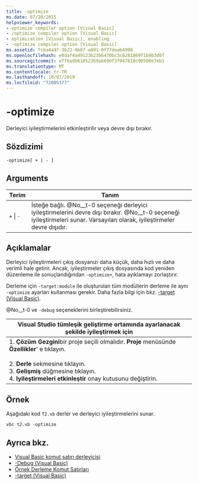 ```yaml
---
title: -optimize
ms.date: 07/20/2015
helpviewer_keywords:
- optimize compiler option [Visual Basic]
- /optimize compiler option [Visual Basic]
- optimization [Visual Basic], enabling
- -optimize compiler option [Visual Basic]
ms.assetid: fcba4a97-3622-4b87-a891-0f77deab4998
ms.openlocfilehash: e8daf4a49123623b6470bc3c6281869f1b9b3d0f
ms.sourcegitcommit: eff6adb61852369ab690f3f047818c90580e7eb1
ms.translationtype: MT
ms.contentlocale: tr-TR
ms.lasthandoff: 10/07/2019
ms.locfileid: "72005377"
---
```

# <a name="-optimize"></a>-optimize
Derleyici iyileştirmelerini etkinleştirilir veya devre dışı bırakır.  
  
## <a name="syntax"></a>Sözdizimi  
  
```console  
-optimize[ + | - ]  
```  
  
## <a name="arguments"></a>Arguments  
  
|Terim|Tanım|  
|---|---|  
|`+` &#124; `-`|İsteğe bağlı. @No__t-0 seçeneği derleyici iyileştirmelerini devre dışı bırakır. @No__t-0 seçeneği iyileştirmeleri sunar. Varsayılan olarak, iyileştirmeler devre dışıdır.|  
  
## <a name="remarks"></a>Açıklamalar  
 Derleyici iyileştirmeleri çıkış dosyanızı daha küçük, daha hızlı ve daha verimli hale getirir. Ancak, iyileştirmeler çıkış dosyasında kod yeniden düzenleme ile sonuçlandığından `-optimize+`, hata ayıklamayı zorlaştırır.  
  
 Derleme için `-target:module` ile oluşturulan tüm modüllerin derleme ile aynı `-optimize` ayarları kullanması gerekir. Daha fazla bilgi için bkz. [-target (Visual Basic)](../../../visual-basic/reference/command-line-compiler/target.md).  
  
 @No__t-0 ve `-debug` seçeneklerini birleştirebilirsiniz.  
  
|Visual Studio tümleşik geliştirme ortamında ayarlanacak şekilde iyileştirmek için|  
|---|  
|1. **Çözüm Gezgini**bir proje seçili olmalıdır. **Proje** menüsünde **Özellikler**' e tıklayın.<br />     <br />2. **Derle** sekmesine tıklayın.<br />3. **Gelişmiş** düğmesine tıklayın.<br />4. **Iyileştirmeleri etkinleştir** onay kutusunu değiştirin.|  
  
## <a name="example"></a>Örnek  
 Aşağıdaki kod `T2.vb` derler ve derleyici iyileştirmelerini sunar.  
  
```console
vbc t2.vb -optimize  
```  
  
## <a name="see-also"></a>Ayrıca bkz.

- [Visual Basic komut satırı derleyicisi](../../../visual-basic/reference/command-line-compiler/index.md)
- [-Debug (Visual Basic)](../../../visual-basic/reference/command-line-compiler/debug.md)
- [Örnek Derleme Komut Satırları](../../../visual-basic/reference/command-line-compiler/sample-compilation-command-lines.md)
- [-target (Visual Basic)](../../../visual-basic/reference/command-line-compiler/target.md)
